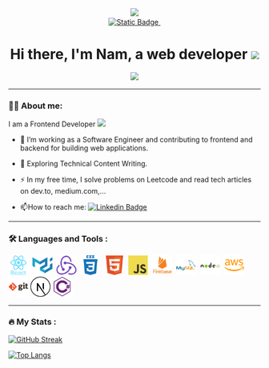 <div  align='center'>
    <img      src="https://media.giphy.com/media/3kPDmoWdBpQPNhCnUG/giphy.gif" width="360" frameBorder="0" class="giphy-embed" allowFullScreen></img>
</div>

<div align="center">
    <a href="www.linkedin.com/in/dnnam5284238">
  <img alt="Static Badge" src="https://img.shields.io/badge/Linkedin-blue?logo=linkedin&logoColor=white&color=blueviolet">
    </a>
  <img src="https://komarev.com/ghpvc/?username=nam-rgba&style=flat-square&color=blueviolet" alt=""/>
</div>

<h1 align="center">
  Hi there, I'm Nam, a web developer
  <img src="https://media.giphy.com/media/z9YISRsmFchUeUMzbM/giphy.gif" width="30px"/>
</h1>
<div align="center">
<img src="https://media.giphy.com/media/QUKqSLmE7vmZP2PkZk/giphy.gif" width="300px" />
    
</div>

---
### :man_technologist: About me:
I am a Frontend Developer <img src="https://media.giphy.com/media/WUlplcMpOCEmTGBtBW/giphy.gif" width="30">
- :telescope: I’m working as a Software Engineer and contributing to frontend and backend for building web applications.

- :seedling: Exploring Technical Content Writing.

- :zap: In my free time, I solve problems on Leetcode and read tech articles on dev.to, medium.com,...

- :mailbox:How to reach me: [![Linkedin Badge](https://img.shields.io/badge/-Nam-blue?style=flat&logo=Linkedin&logoColor=white)](www.linkedin.com/in/dnnam5284238)

---

### :hammer_and_wrench: Languages and Tools :
<div>
  <img src="https://github.com/devicons/devicon/blob/master/icons/react/react-original-wordmark.svg" title="React" alt="React" width="40" height="40"/>&nbsp;
  <img src="https://github.com/devicons/devicon/blob/master/icons/materialui/materialui-original.svg" title="Material UI" alt="Material UI" width="40" height="40"/>&nbsp;
  <img src="https://github.com/devicons/devicon/blob/master/icons/redux/redux-original.svg" title="Redux" alt="Redux " width="40" height="40"/>&nbsp;
  <img src="https://github.com/devicons/devicon/blob/master/icons/css3/css3-plain-wordmark.svg"  title="CSS3" alt="CSS" width="40" height="40"/>&nbsp;
  <img src="https://github.com/devicons/devicon/blob/master/icons/html5/html5-original.svg" title="HTML5" alt="HTML" width="40" height="40"/>&nbsp;
  <img src="https://github.com/devicons/devicon/blob/master/icons/javascript/javascript-original.svg" title="JavaScript" alt="JavaScript" width="40" height="40"/>&nbsp;
  <img src="https://github.com/devicons/devicon/blob/master/icons/firebase/firebase-plain-wordmark.svg" title="Firebase" alt="Firebase" width="40" height="40"/>&nbsp;
  <img src="https://github.com/devicons/devicon/blob/master/icons/mysql/mysql-original-wordmark.svg" title="MySQL"  alt="MySQL" width="40" height="40"/>&nbsp;
  <img src="https://github.com/devicons/devicon/blob/master/icons/nodejs/nodejs-original-wordmark.svg" title="NodeJS" alt="NodeJS" width="40" height="40"/>&nbsp;
  <img src="https://github.com/devicons/devicon/blob/master/icons/amazonwebservices/amazonwebservices-plain-wordmark.svg" title="AWS" alt="AWS" width="40" height="40"/>&nbsp;
  <img src="https://github.com/devicons/devicon/blob/master/icons/git/git-original-wordmark.svg" title="Git" **alt="Git" width="40" height="40"/>
    <img src="https://github.com/devicons/devicon/blob/master/icons/nextjs/nextjs-line.svg" title="Git" **alt="Git" width="40" height="40"/>
    <img src="https://github.com/devicons/devicon/blob/master/icons/csharp/csharp-line.svg" title="Git" **alt="Git" width="40" height="40"/>
</div>

---

### :fire: My Stats :
[![GitHub Streak](http://github-readme-streak-stats.herokuapp.com?user=nam-rgba&theme=dark&background=000000)](https://git.io/streak-stats)

[![Top Langs](https://github-readme-stats.vercel.app/api/top-langs/?username=nam-rgba&layout=compact&theme=vision-friendly-dark)](https://github.com/anuraghazra/github-readme-stats)
